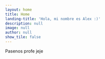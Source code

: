 ```yaml
---
layout: home
title: Home
landing-title: 'Hola, mi nombre es Alex :)'
description: null
image: null
author: null
show_tile: false
---
```


Pasenos profe jeje
